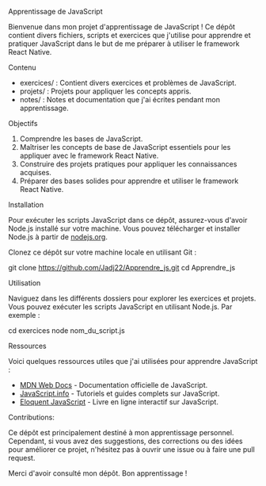 Apprentissage de JavaScript

Bienvenue dans mon projet d'apprentissage de JavaScript ! Ce dépôt contient divers fichiers, scripts et exercices que j'utilise pour apprendre et pratiquer JavaScript dans le but de me préparer à utiliser le framework React Native.

Contenu

- exercices/ : Contient divers exercices et problèmes de JavaScript.
- projets/ : Projets pour appliquer les concepts appris.
- notes/ : Notes et documentation que j'ai écrites pendant mon apprentissage.

Objectifs

1. Comprendre les bases de JavaScript.
2. Maîtriser les concepts de base de JavaScript essentiels pour les appliquer avec le framework React Native.
3. Construire des projets pratiques pour appliquer les connaissances acquises.
4. Préparer des bases solides pour apprendre et utiliser le framework React Native.

Installation

Pour exécuter les scripts JavaScript dans ce dépôt, assurez-vous d'avoir Node.js installé sur votre machine. Vous pouvez télécharger et installer Node.js à partir de [nodejs.org](https://nodejs.org/).

Clonez ce dépôt sur votre machine locale en utilisant Git :

git clone https://github.com/Jadj22/Apprendre_js.git
cd Apprendre_js

Utilisation

Naviguez dans les différents dossiers pour explorer les exercices et projets. Vous pouvez exécuter les scripts JavaScript en utilisant Node.js. Par exemple :

cd exercices
node nom_du_script.js

Ressources

Voici quelques ressources utiles que j'ai utilisées pour apprendre JavaScript :

- [MDN Web Docs](https://developer.mozilla.org/fr/docs/Web/JavaScript) - Documentation officielle de JavaScript.
- [JavaScript.info](https://javascript.info/) - Tutoriels et guides complets sur JavaScript.
- [Eloquent JavaScript](https://eloquentjavascript.net/) - Livre en ligne interactif sur JavaScript.

Contributions:

Ce dépôt est principalement destiné à mon apprentissage personnel. Cependant, si vous avez des suggestions, des corrections ou des idées pour améliorer ce projet, n'hésitez pas à ouvrir une issue ou à faire une pull request.

Merci d'avoir consulté mon dépôt. Bon apprentissage !
